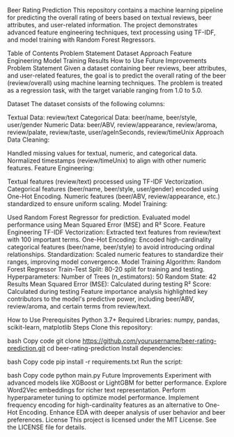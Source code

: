 Beer Rating Prediction
This repository contains a machine learning pipeline for predicting the overall rating of beers based on textual reviews, beer attributes, and user-related information. The project demonstrates advanced feature engineering techniques, text processing using TF-IDF, and model training with Random Forest Regressors.

Table of Contents
Problem Statement
Dataset
Approach
Feature Engineering
Model Training
Results
How to Use
Future Improvements
Problem Statement
Given a dataset containing beer reviews, beer attributes, and user-related features, the goal is to predict the overall rating of the beer (review/overall) using machine learning techniques. The problem is treated as a regression task, with the target variable ranging from 1.0 to 5.0.

Dataset
The dataset consists of the following columns:

Textual Data: review/text
Categorical Data: beer/name, beer/style, user/gender
Numeric Data: beer/ABV, review/appearance, review/aroma, review/palate, review/taste, user/ageInSeconds, review/timeUnix
Approach
Data Cleaning:

Handled missing values for textual, numeric, and categorical data.
Normalized timestamps (review/timeUnix) to align with other numeric features.
Feature Engineering:

Textual features (review/text) processed using TF-IDF Vectorization.
Categorical features (beer/name, beer/style, user/gender) encoded using One-Hot Encoding.
Numeric features (beer/ABV, review/appearance, etc.) standardized to ensure uniform scaling.
Model Training:

Used Random Forest Regressor for prediction.
Evaluated model performance using Mean Squared Error (MSE) and R² Score.
Feature Engineering
TF-IDF Vectorization: Extracted text features from review/text with 100 important terms.
One-Hot Encoding:
Encoded high-cardinality categorical features (beer/name, beer/style) to avoid introducing ordinal relationships.
Standardization:
Scaled numeric features to standardize their ranges, improving model convergence.
Model Training
Algorithm: Random Forest Regressor
Train-Test Split: 80-20 split for training and testing.
Hyperparameters:
Number of Trees (n_estimators): 50
Random State: 42
Results
Mean Squared Error (MSE): Calculated during testing
R² Score: Calculated during testing
Feature importance analysis highlighted key contributors to the model's predictive power, including beer/ABV, review/aroma, and certain terms from review/text.

How to Use
Prerequisites
Python 3.7+
Required Libraries: numpy, pandas, scikit-learn, matplotlib
Steps
Clone this repository:

bash
Copy code
git clone https://github.com/yourusername/beer-rating-prediction.git
cd beer-rating-prediction
Install dependencies:

bash
Copy code
pip install -r requirements.txt
Run the script:

bash
Copy code
python main.py
Future Improvements
Experiment with advanced models like XGBoost or LightGBM for better performance.
Explore Word2Vec embeddings for richer text representation.
Perform hyperparameter tuning to optimize model performance.
Implement frequency encoding for high-cardinality features as an alternative to One-Hot Encoding.
Enhance EDA with deeper analysis of user behavior and beer preferences.
License
This project is licensed under the MIT License. See the LICENSE file for details.
